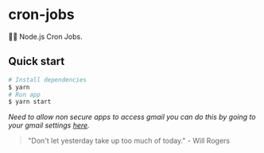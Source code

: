 # cron-jobs

🚀💤 Node.js Cron Jobs.

## Quick start

```sh
# Install dependencies
$ yarn
# Run app
$ yarn start
```

*Need to allow non secure apps to access gmail you can do this by going to your gmail settings [here](https://myaccount.google.com/lesssecureapps).*


<!-- INSPIRATIONAL_QUOTE_START -->
> "Don't let yesterday take up too much of today." - Will Rogers
<!-- INSPIRATIONAL_QUOTE_END -->
